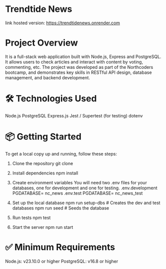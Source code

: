# Trendtide News

link hosted version: https://trendtidenews.onrender.com

# Project Overview

It is a full-stack web application built with Node.js, Express and PostgreSQL. It allows users to check articles and interact with content by voting, commenting, etc. The project was developed as part of the Northcoders bootcamp, and demonstrates key skills in RESTful API design, database management, and backend development.

# 🛠️ Technologies Used
Node.js
PostgreSQL
Express.js
Jest / Supertest (for testing)
dotenv


# 📦 Getting Started
To get a local copy up and running, follow these steps:
1. Clone the repository
git clone

2. Install dependencies
npm install

3. Create environment variables
You will need two .env files for your databases, one for development and one for testing.
.env.development
PGDATABASE= nc_news
.env.test
PGDATABASE= nc_news_test

4. Set up the local database
npm run setup-dbs     # Creates the dev and test databases
npm run seed          # Seeds the database

5. Run tests
npm test

6. Start the server
npm run start

# ✅ Minimum Requirements
Node.js: v23.10.0 or higher
PostgreSQL: v16.8 or higher
